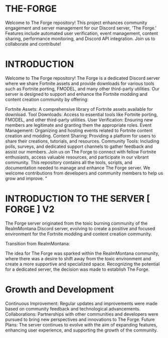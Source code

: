 # THE-FORGE
Welcome to The Forge repository! This project enhances community engagement and server management for our Discord server, 'The Forge.' Features include automated user verification, event management, content sharing, performance monitoring, and Discord API integration. Join us to collaborate and contribute!

# INTRODUCTION
Welcome to The Forge repository! The Forge is a dedicated Discord server where we share Fortnite assets and provide downloads for various tools such as Fortnite porting, FMODEL, and many other third-party utilities. Our server is designed to support and enhance the Fortnite modding and content creation community by offering:

Fortnite Assets: A comprehensive library of Fortnite assets available for download.
Tool Downloads: Access to essential tools like Fortnite porting, FMODEL, and other third-party utilities.
User Verification: Ensuring new members are legitimate and granting them the appropriate roles.
Event Management: Organizing and hosting events related to Fortnite content creation and modding.
Content Sharing: Providing a platform for users to share their creations, tutorials, and resources.
Community Tools: Including polls, surveys, and dedicated support channels to gather feedback and assist our members.
Join us on The Forge to connect with fellow Fortnite enthusiasts, access valuable resources, and participate in our vibrant community. This repository contains all the tools, scripts, and documentation needed to manage and enhance The Forge server. We welcome contributions from developers and community members to help us grow and improve.
"
# INTRODUCTION TO THE SERVER [ FORGE ] V2


The Forge server originated from the toxic burning community of the RealmMontana Discord server, evolving to create a positive and focused environment for the Fortnite modding and content creation community.


Transition from RealmMontana:

The idea for The Forge was sparked within the RealmMontana community, where there was a desire to shift away from the toxic environment and create a more supportive and specialized space.
Recognizing the potential for a dedicated server, the decision was made to establish The Forge.

# Growth and Development


Continuous Improvement: Regular updates and improvements were made based on community feedback and technological advancements.
Collaborations: Partnerships with other communities and developers were pursued to bring new perspectives and innovations to The Forge.
Future Plans: The server continues to evolve with the aim of expanding features, enhancing user experience, and supporting the growth of the community.


